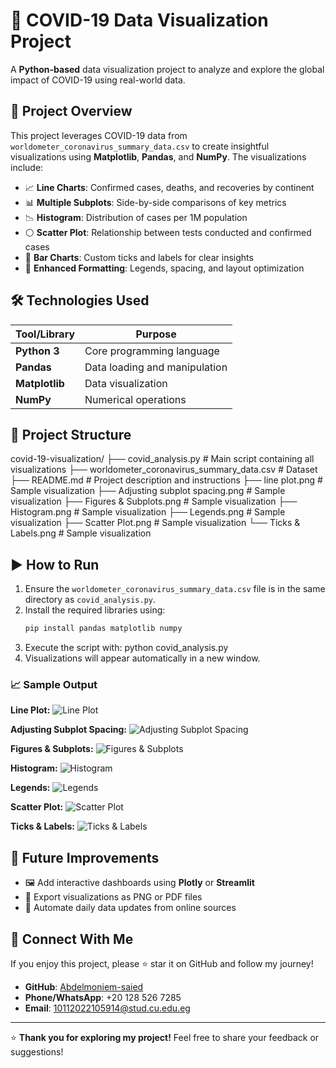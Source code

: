 # 🦠 COVID-19 Data Visualization Project

A **Python-based** data visualization project to analyze and explore the global impact of COVID-19 using real-world data.

## 📌 Project Overview

This project leverages COVID-19 data from `worldometer_coronavirus_summary_data.csv` to create insightful visualizations using **Matplotlib**, **Pandas**, and **NumPy**. The visualizations include:

- 📈 **Line Charts**: Confirmed cases, deaths, and recoveries by continent  
- 📊 **Multiple Subplots**: Side-by-side comparisons of key metrics  
- 📉 **Histogram**: Distribution of cases per 1M population  
- ⚪ **Scatter Plot**: Relationship between tests conducted and confirmed cases  
- 📅 **Bar Charts**: Custom ticks and labels for clear insights  
- 🎨 **Enhanced Formatting**: Legends, spacing, and layout optimization  

## 🛠️ Technologies Used

| Tool/Library        | Purpose                          |
|---------------------|----------------------------------|
| **Python 3**        | Core programming language        |
| **Pandas**          | Data loading and manipulation    |
| **Matplotlib**      | Data visualization               |
| **NumPy**           | Numerical operations             |

## 📂 Project Structure


covid-19-visualization/
├── covid_analysis.py # Main script containing all visualizations
├── worldometer_coronavirus_summary_data.csv # Dataset
├── README.md # Project description and instructions
├── line plot.png # Sample visualization
├── Adjusting subplot spacing.png # Sample visualization
├── Figures & Subplots.png # Sample visualization
├── Histogram.png # Sample visualization
├── Legends.png # Sample visualization
├── Scatter Plot.png # Sample visualization
└── Ticks & Labels.png # Sample visualization




## ▶️ How to Run

1. Ensure the `worldometer_coronavirus_summary_data.csv` file is in the same directory as `covid_analysis.py`.  
2. Install the required libraries using:
   ```bash
   pip install pandas matplotlib numpy
3. Execute the script with:
python covid_analysis.py
4. Visualizations will appear automatically in a new window.   




### 📈 Sample Output

**Line Plot:**
![Line Plot](line%20plot.png)

**Adjusting Subplot Spacing:**
![Adjusting Subplot Spacing](Adjusting%20subplot%20spacing.png)

**Figures & Subplots:**
![Figures & Subplots](Figures%20&%20Subplots.png)

**Histogram:**
![Histogram](Histogram.png)

**Legends:**
![Legends](Legends.png)

**Scatter Plot:**
![Scatter Plot](Scatter%20Plot.png)

**Ticks & Labels:**
![Ticks & Labels](Ticks%20&%20Labels.png)


## 🚀 Future Improvements

- 🖼️ Add interactive dashboards using **Plotly** or **Streamlit**  
- 📄 Export visualizations as PNG or PDF files  
- 🔄 Automate daily data updates from online sources  

## 🤝 Connect With Me

If you enjoy this project, please ⭐ star it on GitHub and follow my journey!

- **GitHub**: [Abdelmoniem-saied](https://github.com/Abdelmoniem-saied)  
- **Phone/WhatsApp**: +20 128 526 7285  
- **Email**: [10112022105914@stud.cu.edu.eg](mailto:10112022105914@stud.cu.edu.eg)  

---

⭐ **Thank you for exploring my project!** Feel free to share your feedback or suggestions!


